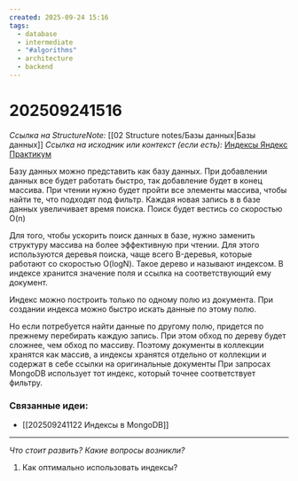 ```yaml
---
created: 2025-09-24 15:16
tags:
  - database
  - intermediate
  - "#algorithms"
  - architecture
  - backend
---
```

# 202509241516
*Ссылка на StructureNote:* [[02 Structure notes/Базы данных|Базы данных]]
*Ссылка на исходник или контекст (если есть):* [Индексы Яндекс Практикум](https://practicum.yandex.ru/learn/backend-nodejs/courses/16b47298-e20d-4fde-9619-1ab305039a00/sprints/564238/topics/3850c616-bd4c-4c66-987e-9b4e0b0f135c/lessons/f6814007-d85e-42d1-9bf4-4c341aa02f45/)

Базу данных можно представить как базу данных. При добавлении данных все будет работать быстро, так добавление будет в конец массива. При чтении нужно будет пройти все элементы массива, чтобы найти те, что подходят под фильтр. Каждая новая запись в в базе данных увеличивает время поиска. Поиск будет вестись со скоростью O(n)

Для того, чтобы ускорить поиск данных в базе, нужно заменить структуру массива на более эффективную при чтении. Для этого используются деревья поиска, чаще всего B-деревья, которые работают со скоростью O(logN). Такое дерево и называют индексом. В индексе хранится значение поля и ссылка на соответствующий ему документ.

Индекс можно построить только по одному полю из документа. При создании индекса  можно быстро искать данные по этому полю.

Но если потребуется найти данные по другому полю, придется по прежнему перебирать каждую запись. При этом обход по дереву будет сложнее, чем обход по массиву. Поэтому документы в коллекции хранятся как массив, а индексы хранятся отдельно от коллекции и содержат в себе ссылки на оригинальные документы
При запросах MongoDB использует тот индекс, который точнее соответствует фильтру.
### Связанные идеи:
*   [[202509241122 Индексы в MongoDB]]
---

*Что стоит развить? Какие вопросы возникли?*
1) Как оптимально использовать индексы?